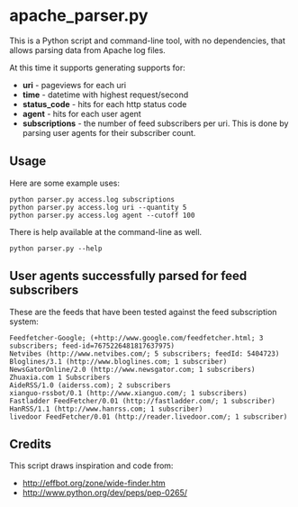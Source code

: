 # apache_parser.py

This is a Python script and command-line tool,
with no dependencies, that allows parsing data
from Apache log files.

At this time it supports generating supports for:

* **uri** - pageviews for each uri
* **time** - datetime with highest request/second
* **status_code** - hits for each http status code
* **agent** - hits for each user agent
* **subscriptions** - the number of feed subscribers per uri.
    This is done by parsing user agents for their subscriber count.

## Usage

Here are some example uses:

    python parser.py access.log subscriptions
    python parser.py access.log uri --quantity 5
    python parser.py access.log agent --cutoff 100

There is help available at the command-line as well.

    python parser.py --help


## User agents successfully parsed for feed subscribers

These are the feeds that have been tested against
the feed subscription system:

    Feedfetcher-Google; (+http://www.google.com/feedfetcher.html; 3 subscribers; feed-id=7675226481817637975)
    Netvibes (http://www.netvibes.com/; 5 subscribers; feedId: 5404723)
    Bloglines/3.1 (http://www.bloglines.com; 1 subscriber)
    NewsGatorOnline/2.0 (http://www.newsgator.com; 1 subscribers)
    Zhuaxia.com 1 Subscribers
    AideRSS/1.0 (aiderss.com); 2 subscribers
    xianguo-rssbot/0.1 (http://www.xianguo.com/; 1 subscribers)
    Fastladder FeedFetcher/0.01 (http://fastladder.com/; 1 subscriber)
    HanRSS/1.1 (http://www.hanrss.com; 1 subscriber)
    livedoor FeedFetcher/0.01 (http://reader.livedoor.com/; 1 subscriber)


## Credits

This script draws inspiration and code from:

* http://effbot.org/zone/wide-finder.htm
* http://www.python.org/dev/peps/pep-0265/
